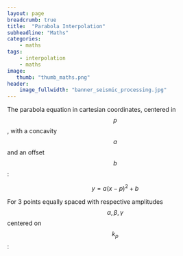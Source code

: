 ```yaml
---
layout: page
breadcrumb: true
title:  "Parabola Interpolation"
subheadline: "Maths"
categories:
    - maths
tags:
    - interpolation
    - maths
image:
   thumb: "thumb_maths.png"
header:
    image_fullwidth: "banner_seismic_processing.jpg"
---
```



The parabola equation in cartesian coordinates, centered in $$p$$, with a concavity $$a$$ and an offset $$b$$ :

$$
y = a (x - p)^2 + b
$$

For 3 points equally spaced with respective amplitudes $$ \alpha,\beta,\gamma $$ centered on $$ k_p $$: